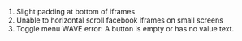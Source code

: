 1. Slight padding at bottom of iframes
2. Unable to horizontal scroll facebook iframes on small screens
3. Toggle menu WAVE error: A button is empty or has no value text.
